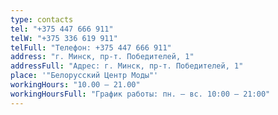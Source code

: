 ```yaml
---
type: contacts
tel: "+375 447 666 911"
telW: "+375 336 619 911"
telFull: "Телефон: +375 447 666 911"
address: "г. Минск, пр-т. Победителей, 1"
addressFull: "Адрес: г. Минск, пр-т. Победителей, 1"
place: '"Белорусский Центр Моды"'
workingHours: "10.00 — 21.00"
workingHoursFull: "График работы: пн. — вс. 10:00 — 21:00"
---
```

